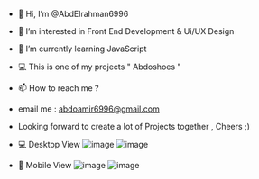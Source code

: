 - 👋 Hi, I’m @AbdElrahman6996
- 👀 I’m interested in Front End Development & Ui/UX Design
- 🌱 I’m currently learning JavaScript
- 💻 This is one of my projects " Abdoshoes "  
- 📫 How to reach me ? 
- email me : abdoamir6996@gmail.com 
- Looking forward to create a lot of Projects together , Cheers ;) 

- 💻 Desktop View
![image](https://user-images.githubusercontent.com/100623881/162479688-d2c8e0eb-91aa-4a92-8001-08736aff264c.png)
![image](https://user-images.githubusercontent.com/100623881/162479731-5a3e131e-ea2c-4d5e-b6ad-d5872bb4f864.png)
- 📱 Mobile View 
![image](https://user-images.githubusercontent.com/100623881/162479799-63f5b491-3cd9-4ad6-af10-c1c4d9520b1c.png)
![image](https://user-images.githubusercontent.com/100623881/162479898-1b6004a7-2f18-4b3f-81a8-f188996358f1.png)

<!---
AbdElrahman6996/AbdElrahman6996 is a ✨ special ✨ repository because its `README.md` (this file) appears on your GitHub profile.
You can click the Preview link to take a look at your changes.
--->

